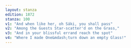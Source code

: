 ```yaml
---
layout: stanza
edition: 1872
stanza: 100
v1: "And when like her, oh Sáki, you shall pass"
v2: "Among the Guests Star-scatter'd on the Grass,"
v3: "And in your blissful errand reach the spot"
v4: "Where I made One&mdash;turn down an empty Glass!"
---
```


